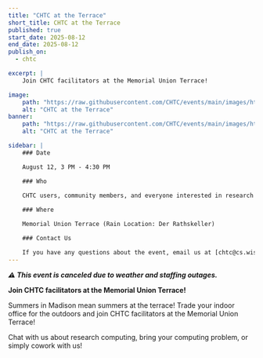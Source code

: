 ```yaml
---
title: "CHTC at the Terrace"
short_title: CHTC at the Terrace
published: true
start_date: 2025-08-12
end_date: 2025-08-12
publish_on:
  - chtc

excerpt: |
    Join CHTC facilitators at the Memorial Union Terrace!

image:
    path: "https://raw.githubusercontent.com/CHTC/events/main/images/htc24-terrace.jpg"
    alt: "CHTC at the Terrace"
banner:
    path: "https://raw.githubusercontent.com/CHTC/events/main/images/htc24-terrace.jpg"
    alt: "CHTC at the Terrace"

sidebar: |
    ### Date

    August 12, 3 PM - 4:30 PM

    ### Who

    CHTC users, community members, and everyone interested in research computing.
    
    ### Where

    Memorial Union Terrace (Rain Location: Der Rathskeller)

    ### Contact Us

    If you have any questions about the event, email us at [chtc@cs.wisc.edu](mailto:chtc@cs.wisc.edu)
---
```


***⚠️ This event is canceled due to weather and staffing outages.***

**Join CHTC facilitators at the Memorial Union Terrace!**

Summers in Madison mean summers at the terrace! Trade your indoor office for the outdoors and join CHTC facilitators at the Memorial Union Terrace! 

Chat with us about research computing, bring your computing problem, or simply cowork with us!
